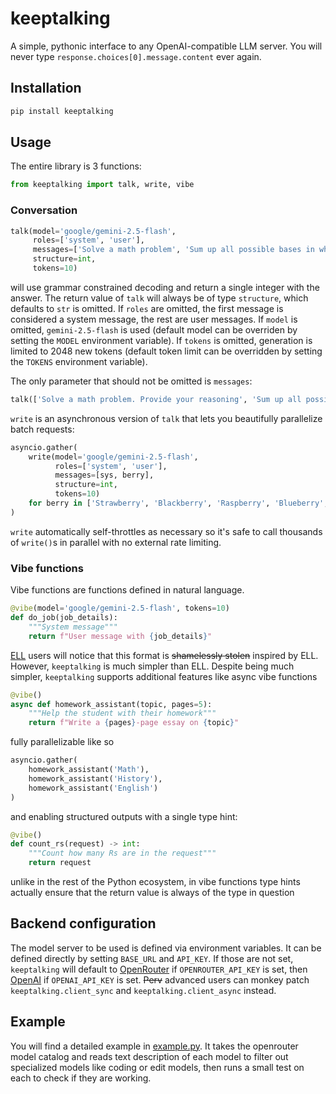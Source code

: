 # keeptalking

A simple, pythonic interface to any OpenAI-compatible LLM server.
You will never type `response.choices[0].message.content` ever again.

## Installation

```bash
pip install keeptalking
```

## Usage

The entire library is 3 functions:

```python
from keeptalking import talk, write, vibe
```

### Conversation

```python
talk(model='google/gemini-2.5-flash', 
     roles=['system', 'user'], 
     messages=['Solve a math problem', 'Sum up all possible bases in which 97 is divisible by 17'],
     structure=int,
     tokens=10)
```

will use grammar constrained decoding and return a single integer with the answer.
The return value of `talk` will always be of type `structure`, which defaults to `str` is omitted.
If `roles` are omitted, the first message is considered a system message, the rest are user messages.
If `model` is omitted, `gemini-2.5-flash` is used (default model can be overriden by setting the `MODEL` environment variable).
If `tokens` is omitted, generation is limited to 2048 new tokens (default token limit can be overridden by setting the `TOKENS` environment variable).

The only parameter that should not be omitted is `messages`:

```python
talk(['Solve a math problem. Provide your reasoning', 'Sum up all possible bases in which 97 is divisible by 17'])
```

`write` is an asynchronous version of `talk` that lets you beautifully parallelize batch requests:

```python
asyncio.gather(
    write(model='google/gemini-2.5-flash', 
          roles=['system', 'user'], 
          messages=[sys, berry],
          structure=int,
          tokens=10)
    for berry in ['Strawberry', 'Blackberry', 'Raspberry', 'Blueberry', 'Canterbury']
)
```

`write` automatically self-throttles as necessary so it's safe to call thousands of `write()`s in parallel with no external rate limiting.

### Vibe functions

Vibe functions are functions defined in natural language.

```python
@vibe(model='google/gemini-2.5-flash', tokens=10)
def do_job(job_details):
    """System message"""
    return f"User message with {job_details}"
```

[ELL](https://github.com/madcowd/ell) users will notice that this format is ~~shamelessly stolen~~ inspired by ELL.
However, `keeptalking` is much simpler than ELL.
Despite being much simpler, `keeptalking` supports additional features like async vibe functions

```python
@vibe()
async def homework_assistant(topic, pages=5):
    """Help the student with their homework"""
    return f"Write a {pages}-page essay on {topic}"
```

fully parallelizable like so

```python
asyncio.gather(
    homework_assistant('Math'),
    homework_assistant('History'),
    homework_assistant('English')
)
```

and enabling structured outputs with a single type hint:

```python
@vibe()
def count_rs(request) -> int:
    """Count how many Rs are in the request"""
    return request
```

unlike in the rest of the Python ecosystem, in vibe functions type hints actually ensure that the return value is always of the type in question

## Backend configuration

The model server to be used is defined via environment variables.
It can be defined directly by setting `BASE_URL` and `API_KEY`.
If those are not set, `keeptalking` will default to [OpenRouter](https://openrouter.ai) if `OPENROUTER_API_KEY` is set, then [OpenAI](https://openai.com) if `OPENAI_API_KEY` is set.
~~Perv~~ advanced users can monkey patch `keeptalking.client_sync` and `keeptalking.client_async` instead.

## Example

You will find a detailed example in [example.py](example.py). It takes the openrouter model catalog and reads text description of each model to filter out specialized models like coding or edit models, then runs a small test on each to check if they are working.
